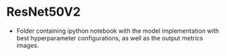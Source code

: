 # ResNet50V2 
- Folder containing ipython notebook with the model implementation with best hyperparameter configurations,
as well as the output metrics images. 
